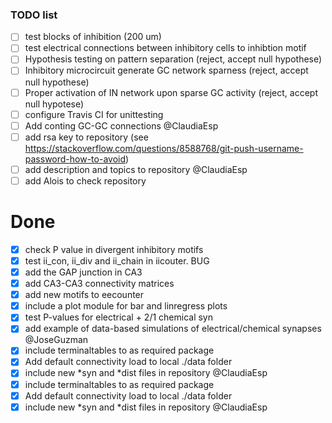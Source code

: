 ### TODO list 
- [ ] test blocks of inhibition (200 um)
- [ ] test electrical connections between inhibitory cells to inhibtion motif
- [ ] Hypothesis testing on pattern separation (reject, accept null hypothese)
- [ ] Inhibitory microcircuit generate GC network sparness (reject, accept null hypothese)
- [ ] Proper activation of IN network upon sparse GC activity (reject, accept null hypotese)
- [ ] configure Travis CI for unittesting
- [ ] Add conting GC-GC connections @ClaudiaEsp
- [ ] add rsa key to repository (see https://stackoverflow.com/questions/8588768/git-push-username-password-how-to-avoid)
- [ ] add description and topics to repository @ClaudiaEsp
- [ ] add Alois to check repository

Done
====
- [x] check P value in divergent inhibitory motifs
- [x] test ii_con, ii_div and ii_chain in iicouter. BUG
- [x] add the GAP junction in CA3
- [x] add CA3-CA3 connectivity matrices
- [x] add new motifs to eecounter
- [x] include a plot module for bar and linregress plots 
- [x] test P-values for electrical + 2/1 chemical syn
- [x] add example of data-based simulations of electrical/chemical synapses @JoseGuzman
- [x] include terminaltables to as required package
- [x] Add default connectivity load to local ./data folder 
- [x] include new \*syn and \*dist files in repository @ClaudiaEsp
- [x] include terminaltables to as required package
- [x] Add default connectivity load to local ./data folder 
- [x] include new \*syn and \*dist files in repository @ClaudiaEsp
